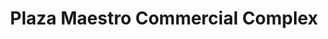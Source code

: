 ---
title: "Plaza Maestro Commercial Complex"
url: /vigan/plaza-maestro-commercial-complex/
shop: Einkaufszentrum
---